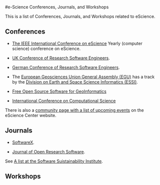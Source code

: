 #e-Science Conferences, Journals, and Workshops

This is a list of Conferences, Journals, and Workshops related to eScience.

## Conferences

* [The IEEE International Conference on eScience](https://escience-conference.org/) Yearly (computer science) conference on eScience.

* [UK Conference of Research Software Engineers](https://rse.ac.uk/conf2019/).

* [German Conference of Research Software Engineers](https://www.de-rse.org/en/conf2019/index.html).

* The [European Geosciences Union General Assembly (EGU)](http://www.egu.eu/) has a track by the [Division on Earth and Space Science Informatics (ESSI)](http://www.egu.eu/essi/home/).

* [Free Open Source Software for GeoInformatics](https://2019.foss4g.org/)

* [International Conference on Computational Science](https://www.iccs-meeting.org/iccs2019/)


There is also a [community page with a list of upcoming events](https://www.esciencecenter.nl/community) on the eScience Center website.

## Journals


* [SoftwareX](http://www.journals.elsevier.com/softwarex/).

* [Journal of Open Research Software](http://openresearchsoftware.metajnl.com/).

See [A list at the Software Suistainability Institute](http://www.software.ac.uk/resources/guides/which-journals-should-i-publish-my-software).

## Workshops
